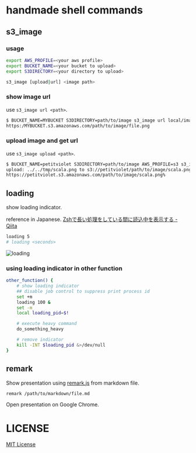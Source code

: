 # handmade shell commands 

## s3_image


### usage

```sh
export AWS_PROFILE=<your aws profile>
export BUCKET_NAME=<your bucket to upload>
export S3DIRECTORY=<your directory to upload>

s3_image [upload|url] <image path>
```

### show image url

use `s3_image url <path>`.

```sh
$ BUCKET_NAME=MYBUCKET S3DIRECTORY=path/to/image s3_image url local/image/file.png
https:/MYBUCKET.s3.amazonaws.com/path/to/image/file.png
```

### upload image and get url

use `s3_image upload <path>`.

```sh
$ BUCKET_NAME=petitviolet S3DIRECTORY=path/to/image AWS_PROFILE=s3 s3_image upload ~/tmp/scala.png
upload: ../../tmp/scala.png to s3://petitviolet/path/to/image/scala.png
https://petitviolet.s3.amazonaws.com/path/to/image/scala.png%
```

## loading

show loading indicator.

reference in Japanese.
[Zshで長い処理をしている間に読込中を表示する - Qiita](http://qiita.com/petitviolet/items/5cc1916eb3fdb8d54823)

```sh
loading 5
# loading <seconds>
```

![loading](https://petitviolet.s3.amazonaws.com/public/image/loading_indicator.gif)

### using loading indicator in other function

```sh
other_function() {
    # show loading indicator
    ## disable job control to suppress print process id
    set +m
    loading 100 &
    set -m
    local loading_pid=$!

    # execute heavy command
    do_something_heavy

    # remove indicator 
    kill -INT $loading_pid &>/dev/null
}
```

## remark

Show presentation using [remark.js](https://github.com/gnab/remark) from markdown file.

```sh
remark /path/to/markdown/file.md
```

Open presentation on Google Chrome.

# LICENSE

[MIT License](https://petitviolet.mit-license.org/)
